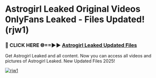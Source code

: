 # Astrogirl Leaked Original Videos 0nlyFans Leaked - Files Updated! (rjw1)

<h3>🔴 CLICK HERE 🌐==►► <a href="https://tinyurl.com/x26r9saj" rel="nofollow">Astrogirl Leaked Updated Files</a></h3>

Get Astrogirl Leaked and all content. Now you can access all videos and pictures of Astrogirl Leaked. New Updated Files 2025!

[![rjw1](https://i.imgur.com/LkgZPqh.gif)](https://tinyurl.com/x26r9saj)
